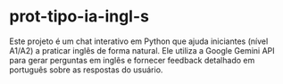 # prot-tipo-ia-ingl-s
Este projeto é um chat interativo em Python que ajuda iniciantes (nível A1/A2) a praticar inglês de forma natural. Ele utiliza a Google Gemini API para gerar perguntas em inglês e fornecer feedback detalhado em português sobre as respostas do usuário.
